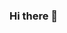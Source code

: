 ### Hi there 👋

<!--
**lukkasdias2801/lukkasdias2801** is a ✨ _special_ ✨ repository because its `README.md` (this file) appears on your GitHub profile.

Here are some ideas to get you started:

- 🔭 Sou Desenvolvedor Front-End
- 🌱 Estudando JavaScript e React
<div align="center">
  <a href="https://github.com/lukkasdias2801">
  <img height="180em" src="https://github-readme-stats.vercel.app/api/top-langs/?username=rafaballerini&layout=compact&langs_count=7&theme=dracula"/>
</div>
